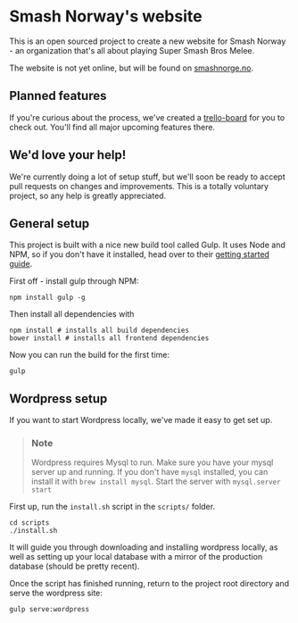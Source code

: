 # Smash Norway's website

This is an open sourced project to create a new website for Smash Norway - an organization that's all about playing
Super Smash Bros Melee.

The website is not yet online, but will be found on [smashnorge.no](http://www.smashnorge.no).

## Planned features

If you're curious about the process, we've created a [trello-board](https://trello.com/b/dZ7MlJDa/smash-norge) for you to check out. You'll find all major upcoming
features there.

## We'd love your help!

We're currently doing a lot of setup stuff, but we'll soon be ready to accept pull requests on changes and improvements.
This is a totally voluntary project, so any help is greatly appreciated.

## General setup

This project is built with a nice new build tool called Gulp. It uses Node and NPM, so if you don't have it installed,
head over to their [getting started guide](https://docs.npmjs.com/getting-started/installing-node).

First off - install gulp through NPM:

    npm install gulp -g

Then install all dependencies with

    npm install # installs all build dependencies
    bower install # installs all frontend dependencies

Now you can run the build for the first time:

    gulp

## Wordpress setup

If you want to start Wordpress locally, we've made it easy to get set up.

> ### Note
> Wordpress requires Mysql to run. Make sure you have your mysql server up and running.
> If you don't have ``mysql`` installed, you can install it with ``brew install mysql``.
> Start the server with ``mysql.server start``

First up, run the ``install.sh`` script in the ``scripts/`` folder.

    cd scripts
    ./install.sh

It will guide you through downloading and installing wordpress locally, as well as setting up your local database with a
 mirror of the production database (should be pretty recent).

Once the script has finished running, return to the project root directory and serve the wordpress site:

    gulp serve:wordpress

